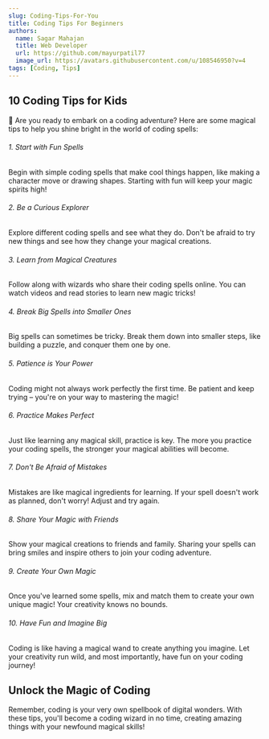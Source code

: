 ```yaml
---
slug: Coding-Tips-For-You
title: Coding Tips For Beginners 
authors:
  name: Sagar Mahajan
  title: Web Developer
  url: https://github.com/mayurpatil77
  image_url: https://avatars.githubusercontent.com/u/108546950?v=4
tags: [Coding, Tips]
---
```


## 10 Coding Tips for Kids 

🌟 Are you ready to embark on a coding adventure? Here are some magical tips to help you shine bright in the world of coding spells:

###### 1. Start with Fun Spells

Begin with simple coding spells that make cool things happen, like making a character move or drawing shapes. Starting with fun will keep your magic spirits high!

###### 2. Be a Curious Explorer

Explore different coding spells and see what they do. Don't be afraid to try new things and see how they change your magical creations.

###### 3. Learn from Magical Creatures

Follow along with wizards who share their coding spells online. You can watch videos and read stories to learn new magic tricks!

###### 4. Break Big Spells into Smaller Ones

Big spells can sometimes be tricky. Break them down into smaller steps, like building a puzzle, and conquer them one by one.

###### 5. Patience is Your Power

Coding might not always work perfectly the first time. Be patient and keep trying – you're on your way to mastering the magic!

###### 6. Practice Makes Perfect

Just like learning any magical skill, practice is key. The more you practice your coding spells, the stronger your magical abilities will become.

###### 7. Don't Be Afraid of Mistakes

Mistakes are like magical ingredients for learning. If your spell doesn't work as planned, don't worry! Adjust and try again.

###### 8. Share Your Magic with Friends

Show your magical creations to friends and family. Sharing your spells can bring smiles and inspire others to join your coding adventure.

###### 9. Create Your Own Magic

Once you've learned some spells, mix and match them to create your own unique magic! Your creativity knows no bounds.

###### 10. Have Fun and Imagine Big

Coding is like having a magical wand to create anything you imagine. Let your creativity run wild, and most importantly, have fun on your coding journey!

## Unlock the Magic of Coding

Remember, coding is your very own spellbook of digital wonders. With these tips, you'll become a coding wizard in no time, creating amazing things with your newfound magical skills!
